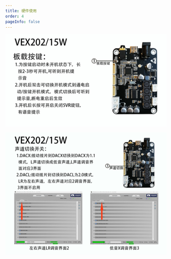 ```yaml
---
title: 硬件使用
order: 4
pageInfo: false
---
```


![VEX40功能按键](/image/VEX105功能按键/15w.jpg)

![VEX40功能按键](/image/VEX105功能按键/15w模式切换.jpg)

<VidStack
  src="https://likeyou156156.online:9000/lky/TWS/15W.webm"
/>
